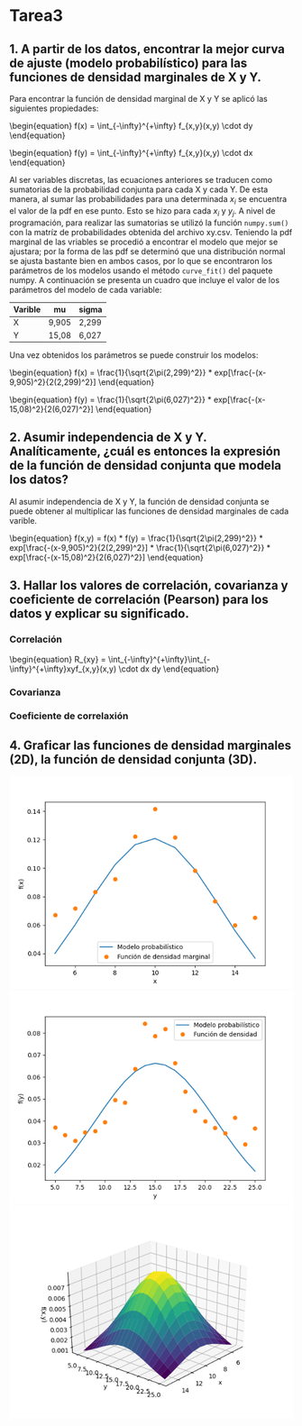 # Tarea3
## 1. A partir de los datos, encontrar la mejor curva de ajuste (modelo probabilístico) para las funciones de densidad marginales de X y Y.

Para encontrar la función de densidad marginal de X y Y se aplicó las siguientes propiedades:

\begin{equation}
f(x) = \int_{-\infty}^{+\infty} f_{x,y}(x,y) \cdot dy
\end{equation}

\begin{equation}
f(y) = \int_{-\infty}^{+\infty} f_{x,y}(x,y) \cdot dx
\end{equation}

Al ser variables discretas, las ecuaciones anteriores se traducen como sumatorias de la probabilidad conjunta para cada X y cada Y. De esta manera, al sumar las probabilidades para una determinada $x_i$ se encuentra el valor de la pdf en ese punto. Esto se hizo para cada $x_i$ y $y_j$.
A nivel de programación, para realizar las sumatorias se utilizó la función `numpy.sum()` con la matríz de probabilidades obtenida del archivo xy.csv.
Teniendo la pdf marginal de las vriables se procedió a encontrar el modelo que mejor se ajustara; por la forma de las pdf se determinó que una distribución normal se ajusta bastante bien en ambos casos, por lo que se encontraron los parámetros de los modelos usando el método `curve_fit()` del paquete numpy.
A continuación se presenta un cuadro que incluye el valor de los parámetros del modelo de cada variable:

|Varible|mu|sigma|
|---|---|---|
|X|9,905|2,299|
|Y|15,08|6,027|

Una vez obtenidos los parámetros se puede construir los modelos:

\begin{equation}
f(x) = \frac{1}{\sqrt{2\pi(2,299)^2}} * exp[\frac{-(x-9,905)^2}{2(2,299)^2}]
\end{equation}

\begin{equation}
f(y) = \frac{1}{\sqrt{2\pi(6,027)^2}} * exp[\frac{-(x-15,08)^2}{2(6,027)^2}]
\end{equation}

## 2. Asumir independencia de X y Y. Analíticamente, ¿cuál es entonces la expresión de la función de densidad conjunta que modela los datos?

Al asumir independencia de X y Y, la función de densidad conjunta se puede obtener al multiplicar las funciones de densidad marginales de cada varible.

\begin{equation}
f(x,y) = f(x) * f(y) = \frac{1}{\sqrt{2\pi(2,299)^2}} * exp[\frac{-(x-9,905)^2}{2(2,299)^2}] * \frac{1}{\sqrt{2\pi(6,027)^2}} * exp[\frac{-(x-15,08)^2}{2(6,027)^2}]
\end{equation}

## 3. Hallar los valores de correlación, covarianza y coeficiente de correlación (Pearson) para los datos y explicar su significado.

### Correlación

\begin{equation}
R_{xy} = \int_{-\infty}^{+\infty}\int_{-\infty}^{+\infty}xyf_{x,y}(x,y) \cdot dx dy
\end{equation}

### Covarianza

### Coeficiente de correlaxión

## 4. Graficar las funciones de densidad marginales (2D), la función de densidad conjunta (3D).

![](https://github.com/Jhonny1696/Tarea3/blob/master/pdf-x.png)
![Función de densidad marginal de Y](https://github.com/Jhonny1696/Tarea3/blob/master/pdf-y.png)
![Función de densidada de probabilidd conjunta de X y Y.](https://github.com/Jhonny1696/Tarea3/blob/master/f(x%2Cy).png)
